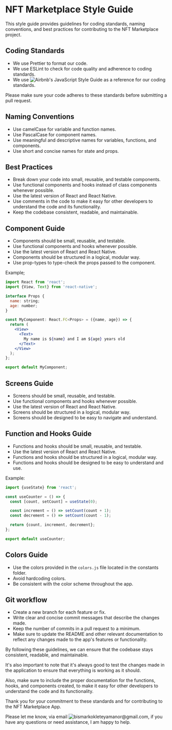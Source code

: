 # NFT Marketplace Style Guide

This style guide provides guidelines for coding standards, naming conventions, and best practices for contributing to the NFT Marketplace project.

## Coding Standards

- We use Prettier to format our code.
- We use ESLint to check for code quality and adherence to coding standards.
- We use ![Airbnb's JavaScript Style Guide](https://github.com/airbnb/javascript) as a reference for our coding standards.

Please make sure your code adheres to these standards before submitting a pull request.

## Naming Conventions

- Use camelCase for variable and function names.
- Use PascalCase for component names.
- Use meaningful and descriptive names for variables, functions, and components.
- Use short and concise names for state and props.

## Best Practices

- Break down your code into small, reusable, and testable components.
- Use functional components and hooks instead of class components whenever possible.
- Use the latest version of React and React Native.
- Use comments in the code to make it easy for other developers to understand the code and its functionality.
- Keep the codebase consistent, readable, and maintainable.

## Component Guide

- Components should be small, reusable, and testable.
- Use functional components and hooks whenever possible.
- Use the latest version of React and React Native.
- Components should be structured in a logical, modular way.
- Use prop-types to type-check the props passed to the component.

Example;

```jsx
import React from 'react';
import {View, Text} from 'react-native';

interface Props {
  name: string;
  age: number;
}

const MyComponent: React.FC<Props> = ({name, age}) => {
  return (
    <View>
      <Text>
        My name is ${name} and I am ${age} years old
      </Text>
    </View>
  );
};

export default MyComponent;
```

## Screens Guide

- Screens should be small, reusable, and testable.
- Use functional components and hooks whenever possible.
- Use the latest version of React and React Native.
- Screens should be structured in a logical, modular way.
- Screens should be designed to be easy to navigate and understand.

## Function and Hooks Guide

- Functions and hooks should be small, reusable, and testable.
- Use the latest version of React and React Native.
- Functions and hooks should be structured in a logical, modular way.
- Functions and hooks should be designed to be easy to understand and use.

Example:

```jsx
import {useState} from 'react';

const useCounter = () => {
  const [count, setCount] = useState(0);

  const increment = () => setCount(count + 1);
  const decrement = () => setCount(count - 1);

  return {count, increment, decrement};
};

export default useCounter;
```

## Colors Guide

- Use the colors provided in the `colors.js` file located in the constants folder.
- Avoid hardcoding colors.
- Be consistent with the color scheme throughout the app.

## Git workflow

- Create a new branch for each feature or fix.
- Write clear and concise commit messages that describe the changes made.
- Keep the number of commits in a pull request to a minimum.
- Make sure to update the README and other relevant documentation to reflect any changes made to the app's features or functionality.

By following these guidelines, we can ensure that the codebase stays consistent, readable, and maintainable.

It's also important to note that it's always good to test the changes made in the application to ensure that everything is working as it should.

Also, make sure to include the proper documentation for the functions, hooks, and components created, to make it easy for other developers to understand the code and its functionality.

Thank you for your commitment to these standards and for contributing to the NFT Marketplace App.

Please let me know, via email ![bismarkokleteyamanor@gmail.com](), if you have any questions or need assistance, I am happy to help.

